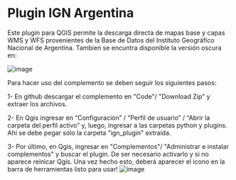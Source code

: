 
# Plugin IGN Argentina

Este plugin para QGIS permite la descarga directa de mapas base y capas WMS y WFS provenientes de la Base de Datos del Instituto Geográfico Nacional de Argentina.
Tambien se encuntra disponible la versión oscura en:

![image](https://github.com/user-attachments/assets/a2546bf5-ca33-41e9-acf4-74abd922ceb8)



Para hacer uso del complemento se deben seguir los siguientes pasos:

1- En github descargar el complemento en "Code"/ "Download Zip" y extraer los archivos.

2- En Qgis ingresar en “Configuración” / “Perfil de usuario” / “Abrir la carpeta del perfil activo” y, luego, ingresar a las carpetas python y plugins. Ahí se debe pegar sólo la carpeta "ign_plugin" extraída. 

3- Por último, en Qgis, ingresar en "Complementos"/ "Administrar e instalar complementos" y buscar el plugin. De ser necesario activarlo y si no aparece reinicar Qgis. Una vez hecho esto, deberá aparecer el icono en la barra de herramientas listo para usar! ![image](https://github.com/etengler/complementoQgis_v1/assets/58312881/95606903-9542-44fc-ad74-267653741232)




